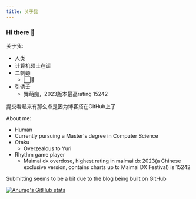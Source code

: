 ```yaml
---
title: 关于我
---
```


### Hi there 👋

<!--
**Shinya754/Shinya754** is a ✨ _special_ ✨ repository because its `README.md` (this file) appears on your GitHub profile.

Here are some ideas to get you started:

- 🔭 I’m currently working on ...
- 🌱 I’m currently learning ...
- 👯 I’m looking to collaborate on ...
- 🤔 I’m looking for help with ...
- 💬 Ask me about ...
- 📫 How to reach me: ...
- 😄 Pronouns: ...
- ⚡ Fun fact: ...
-->
关于我:

- 人类
- 计算机硕士在读
- 二刺螈
  - ⬜🐡
- 引诱壬
  - 舞萌痴，2023版本最高rating 15242

提交看起来有那么点是因为博客搭在GitHub上了

About me:

- Human
- Currently pursuing a Master's degree in Computer Science
- Otaku
  - Overzealous to Yuri
- Rhythm game player
  - Maimai dx overdose, highest rating in maimai dx 2023(a Chinese exclusive version, contains charts up to Maimai DX Festival) is 15242

Submitting seems to be a bit due to the blog being built on GitHub

[![Anurag's GitHub stats](https://github-readme-stats.vercel.app/api?username=Shinya754&show_icons=true&theme=vue)](https://github.com/anuraghazra/github-readme-stats)
